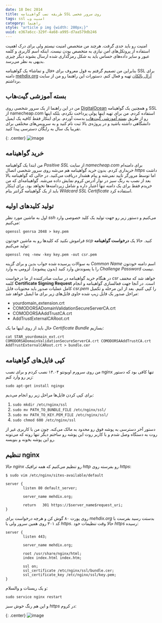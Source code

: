 ```yaml
---
date: 18 Dec 2014
title: طریقه نصب گواهینامه SSL روی سرور شخصی
tags: ssl امنیت وب
category: راهنما
style: "article p img {width: 200px;}"
uuid: e367a6cc-329f-4a68-a995-d7aa579db246
---
```

امنیت رو باید جدی گرفت. هرچند من متخصص امنیت نیستم ولی برای درک اهمیت استفاده از پروتکل‌های امن نیازی به متخصص بودن نیست. اینکه اسم کاربری و کلمه عبور و سایر داده‌های حساس باید به شکل رمزگذاری شده ارسال بشوند دیگر چیزی بدیهی به نظر می‌رسد.


بنابراین من تصمیم گرفتم به قول معروف برای «فال و تماشا» یک گواهینامه SSL برای دامنه [mehdix.org](http://mehdix.org) تهیه و فعال کنم. دستورات این راهنما رو من از سایت ‎[آرال بالکان](https://aralbalkan.com/scribbles/setting-up-ssl-with-nginx-using-a-namecheap-essentialssl-wildcard-certificate-on-digitalocean/) برداشتم.

## بسته آموزشی گیت‌هاب
من در این راهنما از یک سرور شخصی روی [DigitalOcean](https://digitalocean.com) و همچنین یک گواهینامه SSL از namecheap.com استفاده کردم. من برای تهیه اینها پولی پرداخت نکردم، بلکه اینها رو از طریق [بسته آموزشی گیت‌هاب](https://education.github.com) بدست آوردم. برای اینکار فقط کافیه یک ایمیل دانشگاهی داشته باشید و در پروژه‌ی بالا ثبت نام کنید و به سرویس‌های مختلفی برای تقریبا یک سال به رایگان دسترسی پیدا کنید.

{: .center}
![image](assets/pimg/gheducationpack.png "Github Education Pack")

## خرید گواهینامه
من ابتدا یک گواهینامه *Positive SSL* از سایت *namecheap.com* برای دامنه‌ام خریداری کردم. بدون خرید گواهینامه هم می‌شه روی سرور شخصی اتصال *https* داشت اما توسط مرورگر تایید نمی‌شه و پیام هشدار دریافت می‌کنید. در حالی که گواهینامه بالا بعد از نصب به رنگ سبز در نوار آدرس کروم نمایش داده می‌شه. گواهینامه‌ای که من خریدم فقط برای یک دامنه تنها اعتبار داره و شامل زیردامنه‌ها نخواهد بود. برای اینکار باید از یک گواهینامه گرانتر بنام *Wildcard SSL Certificate* استفاده کرد.

## تولید کلیدهای اولیه
اول به ماشین مورد نظر *ssh* می‌کنیم و دستور زیر رو جهت تولید یک کلید خصوصی وارد می‌کنیم:

    openssl genrsa 2048 > key.pem

فراموش نکنید که کلیدها رو به ماشین خودتون *scp* کنید. حالا یک **درخواست گواهینامه** تولید می‌کنیم:

    openssl req -new -key key.pem -out csr.pem

به سوالات پرسیده شده جواب بدین و برای گزینه *Common Name* اسم دامنه خودتون را با پسوندش وارد کنید (بدون پیشوند). لزومی به وارد *Challenge Password* نیست.

در هنگام خرید گواهینامه در سایت صادرکننده از ما درخواست *csr* خواهد شد که مخفف کلمه **Certificate Signing Request** است. در آنجا جهت فعالسازی گواهینامه و انجام کامل عملیات صدور باید محتویات فایل *csr.pem* را کپی کنیم. بعد از این مرحله و تکمیل مراحل صدور یک فایل زیپ شده حاوی فایل‌های زیر برای ما ایمیل خواهد شد:

* yourdomain_extension.crt
* COMODORSADomainValidationSecureServerCA.crt
* COMODORSAAddTrustCA.crt
* AddTrustExternalCARoot.crt

حال باید از روی اینها ما یک *Certificate Bundle* بسازیم:

    cat STAR_yourdomain_ext.crt COMODORSADomainValidationSecureServerCA.crt COMODORSAAddTrustCA.crt AddTrustExternalCARoot.crt > bundle.cer

## کپی فایل‌های گواهینامه
من روی سرورم اوبونتو ۱۴.۰۴ نصب کردم و برای نصب nginx تنها کافی بود که دستور زیر رو وارد کنم:

    sudo apt-get install ngingx

برای کپی کردن فایل‌ها مراحل زیر رو انجام می‌دیم:

1. `sudo mkdir /etc/nginx/ssl`
2. `sudo mv PATH_TO_BUNDLE_FILE /etc/nginx/ssl/`
3. `sudo mv PATH_TO_KEY.PEM_FILE /etc/nginx/ssl/`
4. `sudo chmod 600 /etc/nginx/ssl`

دستور آخر دسترسی به پوشه فوق رو محدود به مالک می‌کنه. چون من با کاربری غیر از روت به دستگاه وصل شدم و با کاربر روت این پوشه رو ساختم دیگر تنها روته که می‌تونه رو این پوشه بخونه و بنویسه.

## تنظیم nginx
حالا *nginx* رو تنظیم می‌کنیم که همه ترافیک *http*‌ رو بفرسته روی *https*:

    $ sudo vim /etc/nginx/sites-available/default

    server {
            listen 80 default_server;

            server_name mehdix.org;

            return   301 https://$server_name$request_uri;
    }

روی پورت ۸۰ گوش کن و هرچه درخواست برای *mehdix.org* بدستت رسید بفرست با کد ۳۰۱ روی همین سرور ولی با *https*. حالا وقت تنظیمات خود *https* رسیده:

    server {
            listen 443;

            server_name mehdix.org;

            root /usr/share/nginx/html;
            index index.html index.htm;

            ssl on;
            ssl_certificate /etc/nginx/ssl/bundle.cer;
            ssl_certificate_key /etc/nginx/ssl/key.pem;
    }

و یک ریستات و والسلام:

    sudo service nginx restart

و این هم رنگ خوش سبز *https* در کروم:

{: .center}
![image](assets/pimg/https.png)
